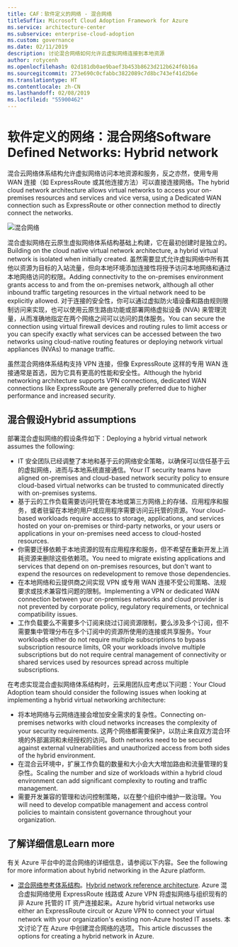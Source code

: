 ```yaml
---
title: CAF：软件定义的网络 - 混合网络
titleSuffix: Microsoft Cloud Adoption Framework for Azure
ms.service: architecture-center
ms.subservice: enterprise-cloud-adoption
ms.custom: governance
ms.date: 02/11/2019
description: 讨论混合网络如何允许云虚拟网络连接到本地资源
author: rotycenh
ms.openlocfilehash: 02d181db0ae9baef3b453b8623d212b624f6b16a
ms.sourcegitcommit: 273e690c0cfabbc3822089c7d8bc743ef41d2b6e
ms.translationtype: HT
ms.contentlocale: zh-CN
ms.lasthandoff: 02/08/2019
ms.locfileid: "55900462"
---
```

# <a name="software-defined-networks-hybrid-network"></a><span data-ttu-id="1f7da-103">软件定义的网络：混合网络</span><span class="sxs-lookup"><span data-stu-id="1f7da-103">Software Defined Networks: Hybrid network</span></span>

<span data-ttu-id="1f7da-104">混合云网络体系结构允许虚拟网络访问本地资源和服务，反之亦然，使用专用 WAN 连接（如 ExpressRoute 或其他连接方法）可以直接连接网络。</span><span class="sxs-lookup"><span data-stu-id="1f7da-104">The hybrid cloud network architecture allows virtual networks to access your on-premises resources and services and vice versa, using a Dedicated WAN connection such as ExpressRoute or other connection method to directly connect the networks.</span></span>

![混合网络](../../../reference-architectures/hybrid-networking/images/expressroute.png)

<span data-ttu-id="1f7da-106">混合虚拟网络在云原生虚拟网络体系结构基础上构建，它在最初创建时是独立的。</span><span class="sxs-lookup"><span data-stu-id="1f7da-106">Building on the cloud native virtual network architecture, a hybrid virtual network is isolated when initially created.</span></span> <span data-ttu-id="1f7da-107">虽然需要显式允许虚拟网络中所有其他以资源为目标的入站流量，但向本地环境添加连接性将授予访问本地网络和通过本地网络访问的权限。</span><span class="sxs-lookup"><span data-stu-id="1f7da-107">Adding connectivity to the on-premises environment grants access to and from the on-premises network, although all other inbound traffic targeting resources in the virtual network need to be explicitly allowed.</span></span> <span data-ttu-id="1f7da-108">对于连接的安全性，你可以通过虚拟防火墙设备和路由规则限制访问来实现，也可以使用云原生路由功能或部署网络虚拟设备 (NVA) 来管理流量，从而准确地指定在两个网络之间可以访问的具体服务。</span><span class="sxs-lookup"><span data-stu-id="1f7da-108">You can secure the connection using virtual firewall devices and routing rules to limit access or you can specify exactly what services can be accessed between the two networks using cloud-native routing features or deploying network virtual appliances (NVAs) to manage traffic.</span></span>

<span data-ttu-id="1f7da-109">虽然混合网络体系结构支持 VPN 连接，但像 ExpressRoute 这样的专用 WAN 连接通常是首选，因为它具有更高的性能和安全性。</span><span class="sxs-lookup"><span data-stu-id="1f7da-109">Although the hybrid networking architecture supports VPN connections, dedicated WAN connections like ExpressRoute are generally preferred due to higher performance and increased security.</span></span>

## <a name="hybrid-assumptions"></a><span data-ttu-id="1f7da-110">混合假设</span><span class="sxs-lookup"><span data-stu-id="1f7da-110">Hybrid assumptions</span></span>

<span data-ttu-id="1f7da-111">部署混合虚拟网络的假设条件如下：</span><span class="sxs-lookup"><span data-stu-id="1f7da-111">Deploying a hybrid virtual network assumes the following:</span></span>

- <span data-ttu-id="1f7da-112">IT 安全团队已经调整了本地和基于云的网络安全策略，以确保可以信任基于云的虚拟网络，进而与本地系统直接通信。</span><span class="sxs-lookup"><span data-stu-id="1f7da-112">Your IT security teams have aligned on-premises and cloud-based network security policy to ensure cloud-based virtual networks can be trusted to communicated directly with on-premises systems.</span></span>
- <span data-ttu-id="1f7da-113">基于云的工作负载需要访问托管在本地或第三方网络上的存储、应用程序和服务，或者驻留在本地的用户或应用程序需要访问云托管的资源。</span><span class="sxs-lookup"><span data-stu-id="1f7da-113">Your cloud-based workloads require access to storage, applications, and services hosted on your on-premises or third-party networks, or your users or applications in your on-premises need access to cloud-hosted resources.</span></span>
- <span data-ttu-id="1f7da-114">你需要迁移依赖于本地资源的现有应用程序和服务，但不希望在重新开发上消耗资源来删除这些依赖项。</span><span class="sxs-lookup"><span data-stu-id="1f7da-114">You need to migrate existing applications and services that depend on on-premises resources, but don't want to expend the resources on redevelopment to remove those dependencies.</span></span>
- <span data-ttu-id="1f7da-115">在本地网络和云提供商之间实现 VPN 或专用 WAN 连接不受公司策略、法规要求或技术兼容性问题的限制。</span><span class="sxs-lookup"><span data-stu-id="1f7da-115">Implementing a VPN or dedicated WAN connection between your on-premises networks and cloud provider is not prevented by corporate policy, regulatory requirements, or technical compatibility issues.</span></span>
- <span data-ttu-id="1f7da-116">工作负载要么不需要多个订阅来绕过订阅资源限制，要么涉及多个订阅，但不需要集中管理分布在多个订阅中的资源所使用的连接或共享服务。</span><span class="sxs-lookup"><span data-stu-id="1f7da-116">Your workloads either do not require multiple subscriptions to bypass subscription resource limits, OR your workloads involve multiple subscriptions but do not require central management of connectivity or shared services used by resources spread across multiple subscriptions.</span></span>

<span data-ttu-id="1f7da-117">在考虑实现混合虚拟网络体系结构时，云采用团队应考虑以下问题：</span><span class="sxs-lookup"><span data-stu-id="1f7da-117">Your Cloud Adoption team should consider the following issues when looking at implementing a hybrid virtual networking architecture:</span></span>

- <span data-ttu-id="1f7da-118">将本地网络与云网络连接会增加安全需求的复杂性。</span><span class="sxs-lookup"><span data-stu-id="1f7da-118">Connecting on-premises networks with cloud networks increases the complexity of your security requirements.</span></span> <span data-ttu-id="1f7da-119">这两个网络都需要保护，以防止来自双方混合环境的外部漏洞和未经授权的访问。</span><span class="sxs-lookup"><span data-stu-id="1f7da-119">Both networks need to be secured against external vulnerabilities and unauthorized access from both sides of the hybrid environment.</span></span>
- <span data-ttu-id="1f7da-120">在混合云环境中，扩展工作负载的数量和大小会大大增加路由和流量管理的复杂性。</span><span class="sxs-lookup"><span data-stu-id="1f7da-120">Scaling the number and size of workloads within a hybrid cloud environment can add significant complexity to routing and traffic management.</span></span>
- <span data-ttu-id="1f7da-121">需要开发兼容的管理和访问控制策略，以在整个组织中维护一致治理。</span><span class="sxs-lookup"><span data-stu-id="1f7da-121">You will need to develop compatible management and access control policies to maintain consistent governance throughout your organization.</span></span>

## <a name="learn-more"></a><span data-ttu-id="1f7da-122">了解详细信息</span><span class="sxs-lookup"><span data-stu-id="1f7da-122">Learn more</span></span>

<span data-ttu-id="1f7da-123">有关 Azure 平台中的混合网络的详细信息，请参阅以下内容。</span><span class="sxs-lookup"><span data-stu-id="1f7da-123">See the following for more information about hybrid networking in the Azure platform.</span></span>

- <span data-ttu-id="1f7da-124">[混合网络参考体系结构](../../../reference-architectures/hybrid-networking/expressroute.md)。</span><span class="sxs-lookup"><span data-stu-id="1f7da-124">[Hybrid network reference architecture](../../../reference-architectures/hybrid-networking/expressroute.md).</span></span> <span data-ttu-id="1f7da-125">Azure 混合虚拟网络使用 ExpressRoute 线路或 Azure VPN 将虚拟网络与组织现有的非 Azure 托管的 IT 资产连接起来。</span><span class="sxs-lookup"><span data-stu-id="1f7da-125">Azure hybrid virtual networks use either an ExpressRoute circuit or Azure VPN to connect your virtual network with your organization's existing non-Azure hosted IT assets.</span></span> <span data-ttu-id="1f7da-126">本文讨论了在 Azure 中创建混合网络的选项。</span><span class="sxs-lookup"><span data-stu-id="1f7da-126">This article discusses the options for creating a hybrid network in Azure.</span></span>
